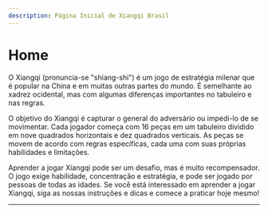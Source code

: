 ```yaml
---
description: Página Inicial de Xiangqi Brasil
---
```


# Home

O Xiangqi (pronuncia-se "shiang-shi") é um jogo de estratégia milenar que é popular na China e em muitas outras partes do mundo. É semelhante ao xadrez ocidental, mas com algumas diferenças importantes no tabuleiro e nas regras.

O objetivo do Xiangqi é capturar o general do adversário ou impedi-lo de se movimentar. Cada jogador começa com 16 peças em um tabuleiro dividido em nove quadrados horizontais e dez quadrados verticais. As peças se movem de acordo com regras específicas, cada uma com suas próprias habilidades e limitações.

Aprender a jogar Xiangqi pode ser um desafio, mas é muito recompensador. O jogo exige habilidade, concentração e estratégia, e pode ser jogado por pessoas de todas as idades. Se você está interessado em aprender a jogar Xiangqi, siga as nossas instruções e dicas e comece a praticar hoje mesmo!

***

